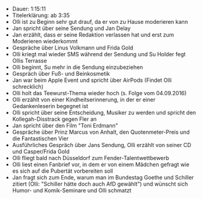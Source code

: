 - Dauer: 1:15:11
- Titelerklärung: ab 3:35
- Olli ist zu Beginn sehr gut drauf, da er von zu Hause moderieren kann
- Jan spricht über seine Sendung und Jan Delay
- Jan erzählt, dass er seine Redaktion verlassen hat und erst zum Moderieren wiederkommt
- Gespräche über Linus Volkmann und Frida Gold
- Olli kriegt mal wieder SMS während der Sendung und Su Holder fegt Ollis Terrasse
- Olli beginnt, Su mehr in die Sendung einzubeziehen
- Gespräch über Fuß- und Beinkosmetik
- Jan war beim Apple Event und spricht über AirPods (Findet Olli schrecklich)
- Olli holt das Teewurst-Thema wieder hoch (s. Folge vom 04.09.2016)
- Olli erzählt von einer Kindheitserinnerung, in der er einer Gedankenleserin begegnet ist
- Olli spricht über seine Entscheidung, Musiker zu werden und spricht den Kollegah-Disstrack gegen Fler an
- Jan spricht über den Film "Toni Erdmann"
- Gespräche über Prinz Marcus von Anhalt, den Quotenmeter-Preis und die Fantastischen Vier
- Ausführliches Gespräch über Jans Sendung, Olli erzählt von seiner CD und Casper/Frida Gold
- Olli fliegt bald nach Düsseldorf zum Fender-Talentwettbewerb
- Olli liest einen Fanbrief vor, in dem er von einem Mädchen gefragt wie es sich auf die Pubertät vorbereiten soll
- Jan fragt sich zum Ende, warum man im Bundestag Goethe und Schiller zitiert (Olli: "Schiller hätte doch auch AfD gewählt") und wünscht sich Humor- und Komik-Seminare und Olli schmatzt
